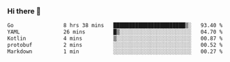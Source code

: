 ### Hi there 👋

<!--
**yeya24/yeya24** is a ✨ _special_ ✨ repository because its `README.md` (this file) appears on your GitHub profile.

Here are some ideas to get you started:

- 🔭 I’m currently working on ...
- 🌱 I’m currently learning ...
- 👯 I’m looking to collaborate on ...
- 🤔 I’m looking for help with ...
- 💬 Ask me about ...
- 📫 How to reach me: ...
- 😄 Pronouns: ...
- ⚡ Fun fact: ...
-->

<!--START_SECTION:waka-->

```txt
Go                8 hrs 38 mins   ███████████████████████▒░   93.40 %
YAML              26 mins         █▒░░░░░░░░░░░░░░░░░░░░░░░   04.70 %
Kotlin            4 mins          ▒░░░░░░░░░░░░░░░░░░░░░░░░   00.87 %
protobuf          2 mins          ░░░░░░░░░░░░░░░░░░░░░░░░░   00.52 %
Markdown          1 min           ░░░░░░░░░░░░░░░░░░░░░░░░░   00.27 %
```

<!--END_SECTION:waka-->
